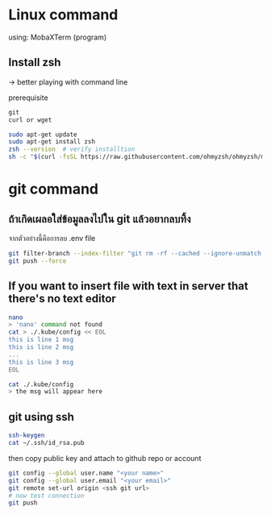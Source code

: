 # Linux command

using: MobaXTerm (program)

## Install zsh 

-> better playing with command line

prerequisite

```txt
git
curl or wget
```

```bash
sudo apt-get update
sudo apt-get install zsh
zsh --version  # verify installtion
sh -c "$(curl -fsSL https://raw.githubusercontent.com/ohmyzsh/ohmyzsh/master/tools/install.sh)"
```

# git command 

## ถ้าเกิดเผลอใส่ข้อมูลลงไปใน git แล้วอยากลบทิ้ง

จากตัวอย่างนี้คือการลบ .env file

```bash
git filter-branch --index-filter "git rm -rf --cached --ignore-unmatch .env" HEAD
git push --force
```

## If you want to insert file with text in server that there's no text editor

```bash
nano
> 'nano' command not found
cat > ./.kube/config << EOL
this is line 1 msg
this is line 2 msg
...
this is line 3 msg
EOL

cat ./.kube/config
> the msg will appear here 
```

## git using ssh

```bash
ssh-keygen
cat ~/.ssh/id_rsa.pub
```

then copy public key and attach to github repo or account

```bash
git config --global user.name "<your name>"
git config --global user.email "<your email>"
git remote set-url origin <ssh git url>
# now test connection
git push
```
